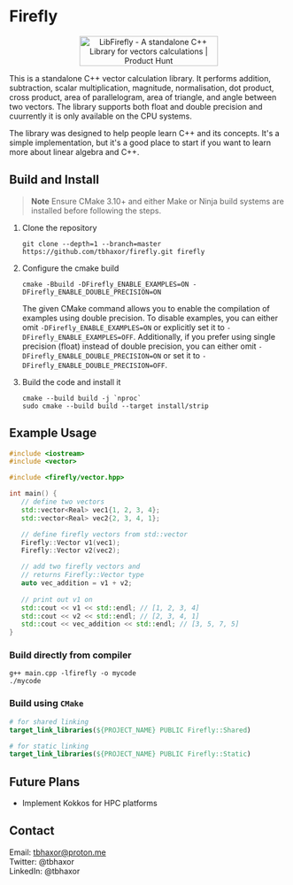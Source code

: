 # Firefly

<p align="center">
   <a href="https://www.producthunt.com/posts/libfirefly?utm_source=badge-featured&utm_medium=badge&utm_souce=badge-libfirefly" target="_blank"><img src="https://api.producthunt.com/widgets/embed-image/v1/featured.svg?post_id=406416&theme=light" alt="LibFirefly - A&#0032;standalone&#0032;C&#0043;&#0043;&#0032;Library&#0032;for&#0032;vectors&#0032;calculations | Product Hunt" style="width: 250px; height: 54px;" width="250" height="54" /></a>
</p>

This is a standalone C++ vector calculation library. It performs addition, subtraction, scalar multiplication, magnitude, normalisation, dot product, cross product, area of parallelogram, area of triangle, and angle between two vectors. The library supports both float and double precision and cuurrently it is only available on the CPU systems.

The library was designed to help people learn C++ and its concepts. It's a simple implementation, but it's a good place to start if you want to learn more about linear algebra and C++.

## Build and Install

> **Note** Ensure CMake 3.10+ and either Make or Ninja build systems are installed before following the steps.

1. Clone the repository
   ```console
   git clone --depth=1 --branch=master https://github.com/tbhaxor/firefly.git firefly
   ```

2. Configure the cmake build
   ```console
   cmake -Bbuild -DFirefly_ENABLE_EXAMPLES=ON -DFirefly_ENABLE_DOUBLE_PRECISION=ON
   ```

   The given CMake command allows you to enable the compilation of examples using double precision. To disable examples, you can either omit `-DFirefly_ENABLE_EXAMPLES=ON` or explicitly set it to `-DFirefly_ENABLE_EXAMPLES=OFF`. Additionally, if you prefer using single precision (float) instead of double precision, you can either omit `-DFirefly_ENABLE_DOUBLE_PRECISION=ON` or set it to `-DFirefly_ENABLE_DOUBLE_PRECISION=OFF`.

3. Build the code and install it
   ```console
   cmake --build build -j `nproc`
   sudo cmake --build build --target install/strip
   ```

## Example Usage

```c++
#include <iostream>
#include <vector>

#include <firefly/vector.hpp>

int main() {
   // define two vectors
   std::vector<Real> vec1{1, 2, 3, 4};
   std::vector<Real> vec2{2, 3, 4, 1};

   // define firefly vectors from std::vector
   Firefly::Vector v1(vec1);
   Firefly::Vector v2(vec2);

   // add two firefly vectors and 
   // returns Firefly::Vector type
   auto vec_addition = v1 + v2;
   
   // print out v1 on 
   std::cout << v1 << std::endl; // [1, 2, 3, 4]
   std::cout << v2 << std::endl; // [2, 3, 4, 1]
   std::cout << vec_addition << std::endl; // [3, 5, 7, 5]
}
```

### Build directly from compiler

```console
g++ main.cpp -lfirefly -o mycode
./mycode
```

### Build using `CMake`

```cmake
# for shared linking
target_link_libraries(${PROJECT_NAME} PUBLIC Firefly::Shared)

# for static linking
target_link_libraries(${PROJECT_NAME} PUBLIC Firefly::Static)
```

## Future Plans

- Implement Kokkos for HPC platforms

## Contact

Email: tbhaxor@proton.me <br />
Twitter: @tbhaxor <br />
LinkedIn: @tbhaxor 

